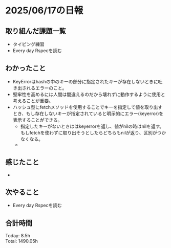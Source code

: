 # 2025/06/17の日報
## 取り組んだ課題一覧
* タイピング練習
* Every day Rspecを読む
## わかったこと 
* KeyErrorはhashの中のキーの部分に指定されたキーが存在しないときに吐き出されるエラーのこと。
* 堅牢性を高めるには人間は間違えるのだから壊れずに動作するように使用と考えることが重要。
* ハッシュ型にfetchメソッドを使用することでキーを指定して値を取り出すとき、もし存在しないキーが指定されていると明示的にエラー(keyerror)を表示することができる。
  * 指定したキーがないときははkeyerrorを返し、値がnilの時はnilを返す。もしfetchを使わずに取り出そうとしたらどちらもnilが返り、区別がつかなくなる。
  *  
## 感じたこと
* 
## 次やること
* Every day Rspecを読む
##  合計時間 
Today: 8.5h<br>
Total: 1490.05h
